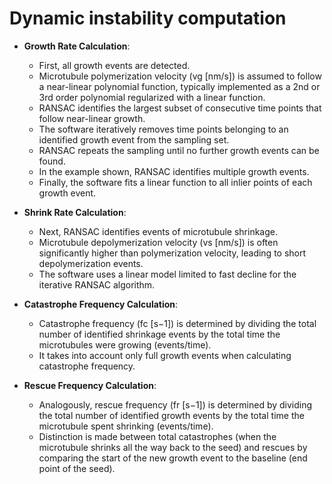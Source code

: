 # Dynamic instability computation

- **Growth Rate Calculation**:
  - First, all growth events are detected.
  - Microtubule polymerization velocity (vg [nm/s]) is assumed to follow a near-linear polynomial function, typically implemented as a 2nd or 3rd order polynomial regularized with a linear function.
  - RANSAC identifies the largest subset of consecutive time points that follow near-linear growth.
  - The software iteratively removes time points belonging to an identified growth event from the sampling set.
  - RANSAC repeats the sampling until no further growth events can be found.
  - In the example shown, RANSAC identifies multiple growth events.
  - Finally, the software fits a linear function to all inlier points of each growth event.

- **Shrink Rate Calculation**:
  - Next, RANSAC identifies events of microtubule shrinkage.
  - Microtubule depolymerization velocity (vs [nm/s]) is often significantly higher than polymerization velocity, leading to short depolymerization events.
  - The software uses a linear model limited to fast decline for the iterative RANSAC algorithm.

- **Catastrophe Frequency Calculation**:
  - Catastrophe frequency (fc [s−1]) is determined by dividing the total number of identified shrinkage events by the total time the microtubules were growing (events/time).
  - It takes into account only full growth events when calculating catastrophe frequency.

- **Rescue Frequency Calculation**:
  - Analogously, rescue frequency (fr [s−1]) is determined by dividing the total number of identified growth events by the total time the microtubule spent shrinking (events/time).
  - Distinction is made between total catastrophes (when the microtubule shrinks all the way back to the seed) and rescues by comparing the start of the new growth event to the baseline (end point of the seed).
